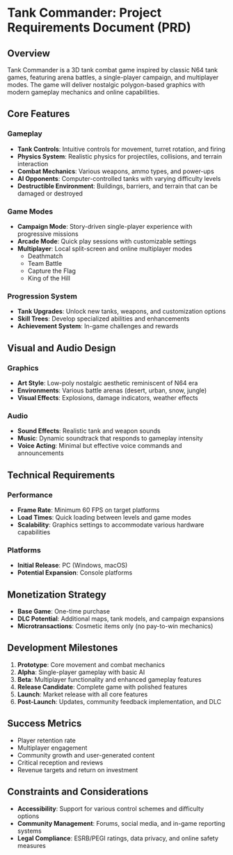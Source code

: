 # Tank Commander: Project Requirements Document (PRD)

## Overview
Tank Commander is a 3D tank combat game inspired by classic N64 tank games, featuring arena battles, a single-player campaign, and multiplayer modes. The game will deliver nostalgic polygon-based graphics with modern gameplay mechanics and online capabilities.

## Core Features

### Gameplay
- **Tank Controls**: Intuitive controls for movement, turret rotation, and firing
- **Physics System**: Realistic physics for projectiles, collisions, and terrain interaction
- **Combat Mechanics**: Various weapons, ammo types, and power-ups
- **AI Opponents**: Computer-controlled tanks with varying difficulty levels
- **Destructible Environment**: Buildings, barriers, and terrain that can be damaged or destroyed

### Game Modes
- **Campaign Mode**: Story-driven single-player experience with progressive missions
- **Arcade Mode**: Quick play sessions with customizable settings
- **Multiplayer**: Local split-screen and online multiplayer modes
  - Deathmatch
  - Team Battle
  - Capture the Flag
  - King of the Hill

### Progression System
- **Tank Upgrades**: Unlock new tanks, weapons, and customization options
- **Skill Trees**: Develop specialized abilities and enhancements
- **Achievement System**: In-game challenges and rewards

## Visual and Audio Design

### Graphics
- **Art Style**: Low-poly nostalgic aesthetic reminiscent of N64 era
- **Environments**: Various battle arenas (desert, urban, snow, jungle)
- **Visual Effects**: Explosions, damage indicators, weather effects

### Audio
- **Sound Effects**: Realistic tank and weapon sounds
- **Music**: Dynamic soundtrack that responds to gameplay intensity
- **Voice Acting**: Minimal but effective voice commands and announcements

## Technical Requirements

### Performance
- **Frame Rate**: Minimum 60 FPS on target platforms
- **Load Times**: Quick loading between levels and game modes
- **Scalability**: Graphics settings to accommodate various hardware capabilities

### Platforms
- **Initial Release**: PC (Windows, macOS)
- **Potential Expansion**: Console platforms

## Monetization Strategy
- **Base Game**: One-time purchase
- **DLC Potential**: Additional maps, tank models, and campaign expansions
- **Microtransactions**: Cosmetic items only (no pay-to-win mechanics)

## Development Milestones
1. **Prototype**: Core movement and combat mechanics
2. **Alpha**: Single-player gameplay with basic AI
3. **Beta**: Multiplayer functionality and enhanced gameplay features
4. **Release Candidate**: Complete game with polished features
5. **Launch**: Market release with all core features
6. **Post-Launch**: Updates, community feedback implementation, and DLC

## Success Metrics
- Player retention rate
- Multiplayer engagement
- Community growth and user-generated content
- Critical reception and reviews
- Revenue targets and return on investment

## Constraints and Considerations
- **Accessibility**: Support for various control schemes and difficulty options
- **Community Management**: Forums, social media, and in-game reporting systems
- **Legal Compliance**: ESRB/PEGI ratings, data privacy, and online safety measures 
